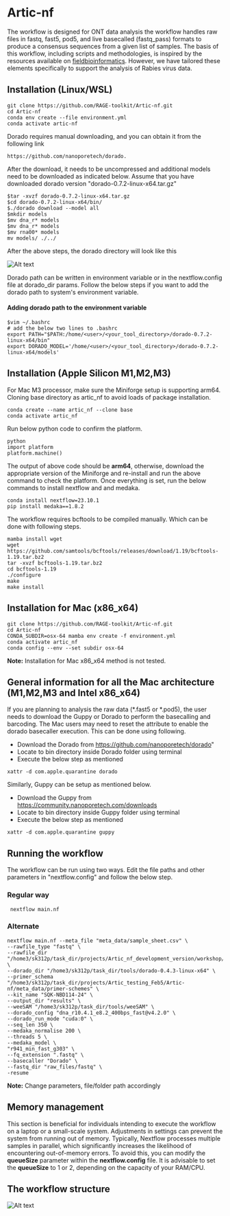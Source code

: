 # Artic-nf
The workflow is designed for ONT data analysis the workflow handles raw files in fastq, fast5, pod5, and live basecalled (fastq_pass) formats to produce a consensus sequences from a given list of samples. 
The basis of this workflow, including scripts and methodologies, is inspired by the resources available on [fieldbioinformatics](https://github.com/artic-network/fieldbioinformatics). 
However, we have tailored these elements specifically to support the analysis of Rabies virus data.

## Installation (Linux/WSL)
```
git clone https://github.com/RAGE-toolkit/Artic-nf.git
cd Artic-nf
conda env create --file environment.yml
conda activate artic-nf
```
Dorado requires manual downloading, and you can obtain it from the following link
```
https://github.com/nanoporetech/dorado.
```

After the download, it needs to be uncompressed and additional models need to be downloaded as indicated below. Assume that you have downloaded dorado version "dorado-0.7.2-linux-x64.tar.gz"
```
$tar -xvzf dorado-0.7.2-linux-x64.tar.gz
$cd dorado-0.7.2-linux-x64/bin/
$./dorado download --model all
$mkdir models
$mv dna_r* models
$mv dna_r* models
$mv rna00* models
mv models/ ./../
```
After the above steps, the dorado directory will look like this 


![Alt text](/img/dorado_dir_structure.png)

Dorado path can be written in environment variable or in the nextflow.config file at dorado_dir params. Follow the below steps if you want to add the dorado path to system's environment variable.

#### Adding dorado path to the environment variable
```
$vim ~/.bashrc
# add the below two lines to .bashrc
export PATH="$PATH:/home/<user>/<your_tool_directory>/dorado-0.7.2-linux-x64/bin"
export DORADO_MODEL='/home/<user>/<your_tool_directory>/dorado-0.7.2-linux-x64/models'
```

## Installation (Apple Silicon M1,M2,M3)

For Mac M3 processor, make sure the Miniforge setup is supporting arm64. Cloning base directory as artic_nf to avoid loads of package installation.

```
conda create --name artic_nf --clone base
conda activate artic_nf
```

Run below python code to confirm the platform. 

```
python
import platform
platform.machine()
```

The output of above code should be **arm64**, otherwise, download the appropriate version of the Miniforge and re-install and run the above command to check the platform.
Once everything is set, run the below commands to install nextflow and and medaka.

```
conda install nextflow=23.10.1
pip install medaka==1.8.2
```

The workflow requires bcftools to be compiled manually. Which can be done with following steps.

```
mamba install wget
wget https://github.com/samtools/bcftools/releases/download/1.19/bcftools-1.19.tar.bz2
tar -xvzf bcftools-1.19.tar.bz2
cd bcftools-1.19
./configure
make
make install
```

## Installation for Mac (x86_x64)
```
git clone https://github.com/RAGE-toolkit/Artic-nf.git
cd Artic-nf
CONDA_SUBDIR=osx-64 mamba env create -f environment.yml
conda activate artic_nf
conda config --env --set subdir osx-64
```
**Note:** Installation for Mac x86_x64 method is not tested.

## General information for all the Mac architecture (M1,M2,M3 and Intel x86_x64)
 
If you are planning to analysis the raw data (*.fast5 or *.pod5), the user needs to download the Guppy or Dorado to perform the basecalling and barcoding. 
The Mac users may need to reset the attribute to enable the dorado basecaller execution. This can be done using following.
- Download the Dorado from https://github.com/nanoporetech/dorado"
- Locate to bin directory inside Dorado folder using terminal
- Execute the below step as mentioned

```
xattr -d com.apple.quarantine dorado
```
Similarly, Guppy can be setup as mentioned below.
- Download the Guppy from https://community.nanoporetech.com/downloads
- Locate to bin directory inside Guppy folder using terminal
- Execute the below step as mentioned

```
xattr -d com.apple.quarantine guppy
```

## Running the workflow
The workflow can be run using two ways. Edit the file paths and other parameters in "nextflow.config" and follow the below step. 
### Regular way
```
 nextflow main.nf 
```

### Alternate
```
nextflow main.nf --meta_file "meta_data/sample_sheet.csv" \
--rawfile_type "fastq" \
--rawfile_dir "/home3/sk312p/task_dir/projects/Artic_nf_development_version/workshop/fastq_pass" \
--dorado_dir "/home3/sk312p/task_dir/tools/dorado-0.4.3-linux-x64" \
--primer_schema "/home3/sk312p/task_dir/projects/Artic_testing_Feb5/Artic-nf/meta_data/primer-schemes" \
--kit_name "SQK-NBD114-24" \
--output_dir "results" \
--weeSAM "/home3/sk312p/task_dir/tools/weeSAM" \
--dorado_config "dna_r10.4.1_e8.2_400bps_fast@v4.2.0" \
--dorado_run_mode "cuda:0" \
--seq_len 350 \
--medaka_normalise 200 \
--threads 5 \
--medaka_model \
"r941_min_fast_g303" \
--fq_extension ".fastq" \
--basecaller "Dorado" \
--fastq_dir "raw_files/fastq" \
-resume
```
**Note:** Change parameters, file/folder path accordingly

## Memory management
This section is beneficial for individuals intending to execute the workflow on a laptop or a small-scale system. Adjustments in settings can prevent the system from running out of memory. Typically, Nextflow processes multiple samples in parallel, which significantly increases the likelihood of encountering out-of-memory errors. To avoid this, you can modify the **queueSize** parameter within the **nextflow.config** file. It is advisable to set the **queueSize** to 1 or 2, depending on the capacity of your RAM/CPU.

## The workflow structure
![Alt text](/img/workflow.png)
